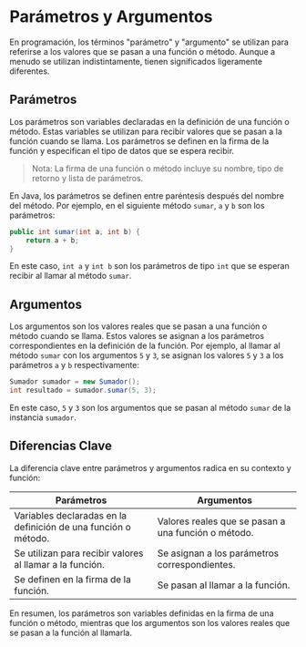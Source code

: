 # Parámetros y Argumentos

En programación, los términos "parámetro" y "argumento" se utilizan para referirse a los valores que se pasan a una
función o método. Aunque a menudo se utilizan indistintamente, tienen significados ligeramente diferentes.

## Parámetros

Los parámetros son variables declaradas en la definición de una función o método. Estas variables se utilizan para
recibir valores que se pasan a la función cuando se llama. Los parámetros se definen en la firma de la función y
especifican el tipo de datos que se espera recibir.

> Nota: La firma de una función o método incluye su nombre, tipo de retorno y lista de parámetros.

En Java, los parámetros se definen entre paréntesis después del nombre del método. Por ejemplo, en el siguiente método
`sumar`, `a` y `b` son los parámetros:

```java
public int sumar(int a, int b) {
    return a + b;
}
```

En este caso, `int a` y `int b` son los parámetros de tipo `int` que se esperan recibir al llamar al método `sumar`.

## Argumentos

Los argumentos son los valores reales que se pasan a una función o método cuando se llama. Estos valores se asignan a
los parámetros correspondientes en la definición de la función. Por ejemplo, al llamar al método `sumar` con los
argumentos `5` y `3`, se asignan los valores `5` y `3` a los parámetros `a` y `b` respectivamente:

```java
Sumador sumador = new Sumador();
int resultado = sumador.sumar(5, 3);
```

En este caso, `5` y `3` son los argumentos que se pasan al método `sumar` de la instancia `sumador`.

## Diferencias Clave

La diferencia clave entre parámetros y argumentos radica en su contexto y función:

| Parámetros                                                     | Argumentos                                          |
|----------------------------------------------------------------|-----------------------------------------------------|
| Variables declaradas en la definición de una función o método. | Valores reales que se pasan a una función o método. |
| Se utilizan para recibir valores al llamar a la función.       | Se asignan a los parámetros correspondientes.       |
| Se definen en la firma de la función.                          | Se pasan al llamar a la función.                    |

En resumen, los parámetros son variables definidas en la firma de una función o método, mientras que los argumentos son
los valores reales que se pasan a la función al llamarla.